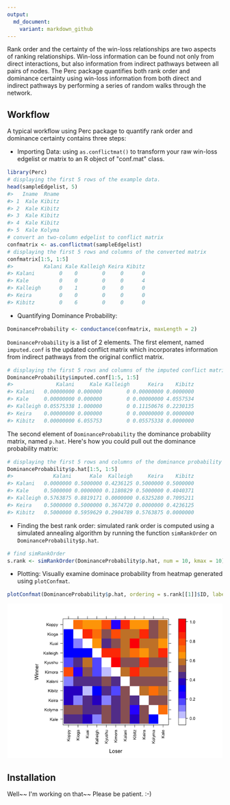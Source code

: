 ```yaml
---
output:
  md_document:
    variant: markdown_github
---
```


<!-- README.md is generated from README.Rmd. Please edit that file -->



Rank order and the certainty of the win-loss relationships are two aspects of ranking relationships. Win-loss information can be found not only from direct interactions, but also information from indirect pathways between all pairs of nodes. The Perc package quantifies both rank order and dominance certainty using win-loss information from both direct and indirect pathways by performing a series of random walks through the network. 


## Workflow
A typical workflow using Perc package to quantify rank order and dominance certainty contains three steps: 

* Importing Data: using `as.conflictmat()` to transform your raw win-loss edgelist or matrix to an R object of "conf.mat" class.


```r
library(Perc)
# displaying the first 5 rows of the example data.
head(sampleEdgelist, 5)
#>   Iname  Rname
#> 1  Kale Kibitz
#> 2  Kale Kibitz
#> 3  Kale Kibitz
#> 4  Kale Kibitz
#> 5  Kale Kolyma
# convert an two-column edgelist to conflict matrix
confmatrix <- as.conflictmat(sampleEdgelist)
# displaying the first 5 rows and columns of the converted matrix
confmatrix[1:5, 1:5]
#>          Kalani Kale Kalleigh Keira Kibitz
#> Kalani        0    0        0     0      0
#> Kale          0    0        0     0      4
#> Kalleigh      0    1        0     0      0
#> Keira         0    0        0     0      0
#> Kibitz        0    6        0     0      0
```

* Quantifying Dominance Probability: 

```r
DominanceProbability <- conductance(confmatrix, maxLength = 2)
```

`DominanceProbability` is a list of 2 elements. The first element, named `imputed.conf` is the updated conflict matrix which incorporates information from indirect pathways from the original conflict matrix. 


```r
# displaying the first 5 rows and columns of the imputed conflict matrix
DominanceProbability$imputed.conf[1:5, 1:5]
#>              Kalani     Kale Kalleigh      Keira    Kibitz
#> Kalani   0.00000000 0.000000        0 0.00000000 0.0000000
#> Kale     0.00000000 0.000000        0 0.00000000 4.0557534
#> Kalleigh 0.05575338 1.000000        0 0.11150676 0.2230135
#> Keira    0.00000000 0.000000        0 0.00000000 0.0000000
#> Kibitz   0.00000000 6.055753        0 0.05575338 0.0000000
```

The second element of `DominanceProbability` the dominance probability matrix, named `p.hat`. Here's how you could pull out the dominance probability matrix:


```r
# displaying the first 5 rows and columns of the dominance probability matrix
DominanceProbability$p.hat[1:5, 1:5]
#>             Kalani      Kale  Kalleigh     Keira    Kibitz
#> Kalani   0.0000000 0.5000000 0.4236125 0.5000000 0.5000000
#> Kale     0.5000000 0.0000000 0.1180829 0.5000000 0.4040371
#> Kalleigh 0.5763875 0.8819171 0.0000000 0.6325280 0.7095211
#> Keira    0.5000000 0.5000000 0.3674720 0.0000000 0.4236125
#> Kibitz   0.5000000 0.5959629 0.2904789 0.5763875 0.0000000
```

* Finding the best rank order: simulated rank order is computed using a simulated annealing algorithm by running the function `simRankOrder` on `DominanceProbability$p.hat`. 


```r
# find simRankOrder
s.rank <- simRankOrder(DominanceProbability$p.hat, num = 10, kmax = 10)
```

* Plotting: Visually examine dominace probability from heatmap generated using `plotConfmat`.


```r
plotConfmat(DominanceProbability$p.hat, ordering = s.rank[[1]]$ID, labels = TRUE)
```

![plot of chunk unnamed-chunk-7](README-unnamed-chunk-7-1.png) 

## Installation
Well~~ I'm working on that~~ Please be patient. :-)
